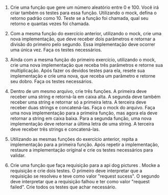 1. Crie uma função que gere um número aleatório entre 0 e 100. Você irá criar também os testes para essa função. Utilizando o mock, defina o retorno padrão como 10. Teste se a função foi chamada, qual seu retorno e quantas vezes foi chamada.

2. Com a mesma função do exercício anterior, utilizando o mock, crie uma nova implementação, que deve receber dois parâmetros e retornar a divisão do primeiro pelo segundo. Essa implementação deve ocorrer uma única vez. Faça os testes necessários.

3. Ainda com a mesma função do primeiro exercício, utilizando o mock, crie uma nova implementação que receba três parâmetros e retorne sua multiplicação. Após fazer os devidos testes para ela, resete sua implementação e crie uma nova, que receba um parâmetro e retorne seu dobro. Faça os testes necessários.

4. Dentro de um mesmo arquivo, crie três funções. A primeira deve receber uma string e retorná-la em caixa alta. A segunda deve também receber uma string e retornar só a primeira letra. A terceira deve receber duas strings e concatená-las. Faça o mock do arquivo. Faça uma nova implementação para a primeira função, mas agora ela deve retornar a string em caixa baixa. Para a segunda função, uma nova implementação deve retornar a última letra de uma string. A terceira deve receber três strings e concatená-las.

5. Utilizando as mesmas funções do exercício anterior, repita a implementação para a primeira função. Após repetir a implementação, restaure a implementação original e crie os testes necessários para validar.

6. Crie uma função que faça requisição para a api dog pictures . Mocke a requisição e crie dois testes. O primeiro deve interpretar que a requisição se resolveu e teve como valor "request sucess". O segundo deve interpretar que a requisição falhou e ter como valor "request failed". Crie todos os testes que achar necessário.